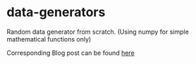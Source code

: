 # data-generators
Random data generator from scratch. (Using numpy for simple mathematical functions only)

Corresponding Blog post can be found [here](https://medium.com/@rishurai24/random-number-generators-d164b99b3fa4)
